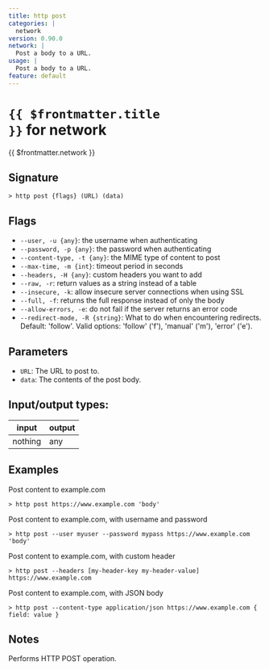 ```yaml
---
title: http post
categories: |
  network
version: 0.90.0
network: |
  Post a body to a URL.
usage: |
  Post a body to a URL.
feature: default
---
```


<!-- This file is automatically generated. Please edit the command in https://github.com/nushell/nushell instead. -->

# <code>{{ $frontmatter.title }}</code> for network

<div class='command-title'>{{ $frontmatter.network }}</div>

## Signature

`> http post {flags} (URL) (data)`

## Flags

- `--user, -u {any}`: the username when authenticating
- `--password, -p {any}`: the password when authenticating
- `--content-type, -t {any}`: the MIME type of content to post
- `--max-time, -m {int}`: timeout period in seconds
- `--headers, -H {any}`: custom headers you want to add
- `--raw, -r`: return values as a string instead of a table
- `--insecure, -k`: allow insecure server connections when using SSL
- `--full, -f`: returns the full response instead of only the body
- `--allow-errors, -e`: do not fail if the server returns an error code
- `--redirect-mode, -R {string}`: What to do when encountering redirects. Default: 'follow'. Valid options: 'follow' ('f'), 'manual' ('m'), 'error' ('e').

## Parameters

- `URL`: The URL to post to.
- `data`: The contents of the post body.

## Input/output types:

| input   | output |
| ------- | ------ |
| nothing | any    |

## Examples

Post content to example.com

```nushell
> http post https://www.example.com 'body'

```

Post content to example.com, with username and password

```nushell
> http post --user myuser --password mypass https://www.example.com 'body'

```

Post content to example.com, with custom header

```nushell
> http post --headers [my-header-key my-header-value] https://www.example.com

```

Post content to example.com, with JSON body

```nushell
> http post --content-type application/json https://www.example.com { field: value }

```

## Notes

Performs HTTP POST operation.
